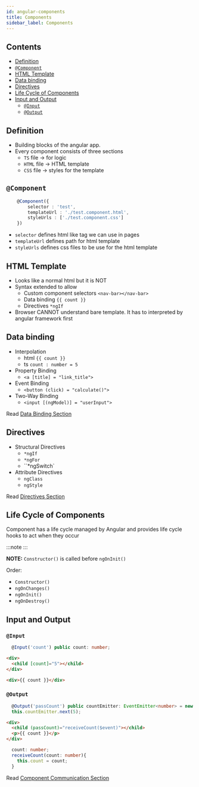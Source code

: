```yaml
---
id: angular-components
title: Components
sidebar_label: Components
---
```


## Contents <!-- omit in toc -->

- [Definition](#definition)
- [`@Component`](#component)
- [HTML Template](#html-template)
- [Data binding](#data-binding)
- [Directives](#directives)
- [Life Cycle of Components](#life-cycle-of-components)
- [Input and Output](#input-and-output)
  - [`@Input`](#input)
  - [`@Output`](#output)

## Definition

- Building blocks of the angular app.
- Every component consists of three sections
  - `TS` file &rarr; for logic
  - `HTML` file &rarr; HTML template
  - `CSS` file &rarr; styles for the template

## `@Component`

```ts filename="TestComponent"
    @Component({
        selector : 'test',
        templateUrl : './test.component.html',
        styleUrls : ['./test.component.css']
    })
```

- `selector` defines html like tag we can use in pages
- `templateUrl` defines path for html template
- `styleUrls` defines css files to be use for the html template

## HTML Template

- Looks like a normal html but it is NOT
- Syntax extended to allow
  - Custom component selectors `<nav-bar></nav-bar>`
  - Data binding `{{ count }}`
  - Directives `*ngIf`
- Browser CANNOT understand bare template. It has to interpreted by angular framework first

## Data binding

- Interpolation
  - html `{{ count }}`
  - ts `count : number = 5`
- Property Binding
  - `<a [title] = "link_title">`
- Event Binding
  - `<button (click) = "calculate()">`
- Two-Way Binding
  - `<input [(ngModel)] = "userInput">`

Read [Data Binding Section](angular-data-binding)

## Directives

- Structural Directives
  - `*ngIf`
  - `*ngFor`
  - ``*ngSwitch`
- Attribute Directives
  - `ngClass`
  - `ngStyle`

Read [Directives Section](angular-directives)

## Life Cycle of Components

Component has a life cycle managed by Angular and provides life cycle hooks to act when they occur

:::note
:::

**NOTE:** `Constructor()` is called before `ngOnInit()`

Order:

- `Constructor()`
- `ngOnChanges()`
- `ngOnInit()`
- `ngOnDestroy()`

## Input and Output

### `@Input`

```ts filename="Child.TS"
  @Input('count') public count: number;
```

```html filename="Parent.HTML"
<div>
  <child [count]="5"></child>
</div>
```

```html filename="Child.HTML"
<div>{{ count }}</div>
```

### `@Output`

```ts filename="Child.TS"
  @Output('passCount') public countEmitter: EventEmitter<number> = new Emitter();
  this.countEmitter.next(5);
```

```html filename="Parent.HTML"
<div>
  <child (passCount)="receiveCount($event)"></child>
  <p>{{ count }}</p>
</div>
```

```ts filename="Parent.TS"
  count: number;
  receiveCount(count: number){
    this.count = count;
  }
```

Read [Component Communication Section](angular-component-communication)
